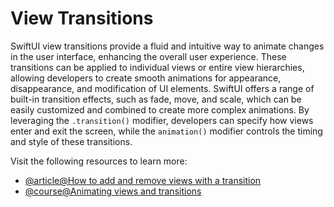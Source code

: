 # View Transitions

SwiftUI view transitions provide a fluid and intuitive way to animate changes in the user interface, enhancing the overall user experience. These transitions can be applied to individual views or entire view hierarchies, allowing developers to create smooth animations for appearance, disappearance, and modification of UI elements. SwiftUI offers a range of built-in transition effects, such as fade, move, and scale, which can be easily customized and combined to create more complex animations. By leveraging the `.transition()` modifier, developers can specify how views enter and exit the screen, while the `animation()` modifier controls the timing and style of these transitions.

Visit the following resources to learn more:

- [@article@How to add and remove views with a transition](https://www.hackingwithswift.com/quick-start/swiftui/how-to-add-and-remove-views-with-a-transition)
- [@course@Animating views and transitions ](https://developer.apple.com/tutorials/swiftui/animating-views-and-transitions)